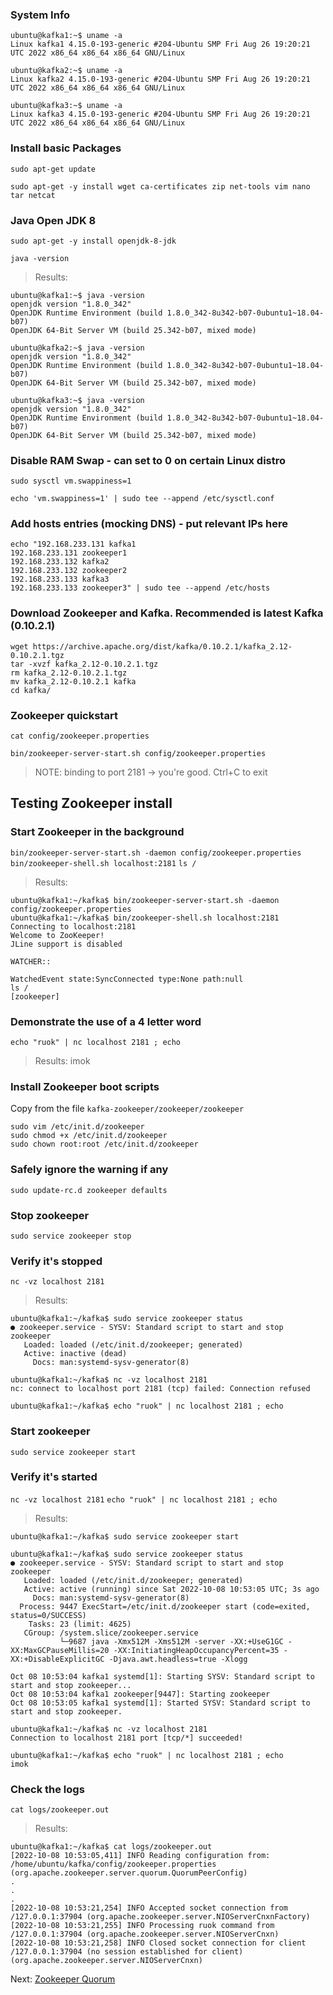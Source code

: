 ### System Info
```
ubuntu@kafka1:~$ uname -a
Linux kafka1 4.15.0-193-generic #204-Ubuntu SMP Fri Aug 26 19:20:21 UTC 2022 x86_64 x86_64 x86_64 GNU/Linux

ubuntu@kafka2:~$ uname -a
Linux kafka2 4.15.0-193-generic #204-Ubuntu SMP Fri Aug 26 19:20:21 UTC 2022 x86_64 x86_64 x86_64 GNU/Linux

ubuntu@kafka3:~$ uname -a
Linux kafka3 4.15.0-193-generic #204-Ubuntu SMP Fri Aug 26 19:20:21 UTC 2022 x86_64 x86_64 x86_64 GNU/Linux
```

### Install basic Packages
`sudo apt-get update`

`sudo apt-get -y install wget ca-certificates zip net-tools vim nano tar netcat`

### Java Open JDK 8
`sudo apt-get -y install openjdk-8-jdk`

`java -version`

> Results:
```
ubuntu@kafka1:~$ java -version
openjdk version "1.8.0_342"
OpenJDK Runtime Environment (build 1.8.0_342-8u342-b07-0ubuntu1~18.04-b07)
OpenJDK 64-Bit Server VM (build 25.342-b07, mixed mode)

ubuntu@kafka2:~$ java -version
openjdk version "1.8.0_342"
OpenJDK Runtime Environment (build 1.8.0_342-8u342-b07-0ubuntu1~18.04-b07)
OpenJDK 64-Bit Server VM (build 25.342-b07, mixed mode)

ubuntu@kafka3:~$ java -version
openjdk version "1.8.0_342"
OpenJDK Runtime Environment (build 1.8.0_342-8u342-b07-0ubuntu1~18.04-b07)
OpenJDK 64-Bit Server VM (build 25.342-b07, mixed mode)
```


### Disable RAM Swap - can set to 0 on certain Linux distro
`sudo sysctl vm.swappiness=1`

`echo 'vm.swappiness=1' | sudo tee --append /etc/sysctl.conf`

### Add hosts entries (mocking DNS) - put relevant IPs here
```
echo "192.168.233.131 kafka1
192.168.233.131 zookeeper1
192.168.233.132 kafka2
192.168.233.132 zookeeper2
192.168.233.133 kafka3
192.168.233.133 zookeeper3" | sudo tee --append /etc/hosts
```

### Download Zookeeper and Kafka. Recommended is latest Kafka (0.10.2.1)
```
wget https://archive.apache.org/dist/kafka/0.10.2.1/kafka_2.12-0.10.2.1.tgz
tar -xvzf kafka_2.12-0.10.2.1.tgz
rm kafka_2.12-0.10.2.1.tgz
mv kafka_2.12-0.10.2.1 kafka
cd kafka/
```

### Zookeeper quickstart
`cat config/zookeeper.properties`

`bin/zookeeper-server-start.sh config/zookeeper.properties`

> NOTE: binding to port 2181 -> you're good. Ctrl+C to exit

## Testing Zookeeper install
### Start Zookeeper in the background
`bin/zookeeper-server-start.sh -daemon config/zookeeper.properties`
`bin/zookeeper-shell.sh localhost:2181`
`ls /`

> Results:
```
ubuntu@kafka1:~/kafka$ bin/zookeeper-server-start.sh -daemon config/zookeeper.properties
ubuntu@kafka1:~/kafka$ bin/zookeeper-shell.sh localhost:2181
Connecting to localhost:2181
Welcome to ZooKeeper!
JLine support is disabled

WATCHER::

WatchedEvent state:SyncConnected type:None path:null
ls /
[zookeeper]
```

### Demonstrate the use of a 4 letter word
`echo "ruok" | nc localhost 2181 ; echo`
> Results:
imok

### Install Zookeeper boot scripts

Copy from the file `kafka-zookeeper/zookeeper/zookeeper`
```
sudo vim /etc/init.d/zookeeper
sudo chmod +x /etc/init.d/zookeeper
sudo chown root:root /etc/init.d/zookeeper
```

### Safely ignore the warning if any
`sudo update-rc.d zookeeper defaults`

### Stop zookeeper
`sudo service zookeeper stop`

### Verify it's stopped
`nc -vz localhost 2181`

> Results:
```
ubuntu@kafka1:~/kafka$ sudo service zookeeper status
● zookeeper.service - SYSV: Standard script to start and stop zookeeper
   Loaded: loaded (/etc/init.d/zookeeper; generated)
   Active: inactive (dead)
     Docs: man:systemd-sysv-generator(8)

ubuntu@kafka1:~/kafka$ nc -vz localhost 2181
nc: connect to localhost port 2181 (tcp) failed: Connection refused

ubuntu@kafka1:~/kafka$ echo "ruok" | nc localhost 2181 ; echo
```

### Start zookeeper
`sudo service zookeeper start`

### Verify it's started
`nc -vz localhost 2181`
`echo "ruok" | nc localhost 2181 ; echo`

> Results:
```
ubuntu@kafka1:~/kafka$ sudo service zookeeper start

ubuntu@kafka1:~/kafka$ sudo service zookeeper status
● zookeeper.service - SYSV: Standard script to start and stop zookeeper
   Loaded: loaded (/etc/init.d/zookeeper; generated)
   Active: active (running) since Sat 2022-10-08 10:53:05 UTC; 3s ago
     Docs: man:systemd-sysv-generator(8)
  Process: 9447 ExecStart=/etc/init.d/zookeeper start (code=exited, status=0/SUCCESS)
    Tasks: 23 (limit: 4625)
   CGroup: /system.slice/zookeeper.service
           └─9687 java -Xmx512M -Xms512M -server -XX:+UseG1GC -XX:MaxGCPauseMillis=20 -XX:InitiatingHeapOccupancyPercent=35 -XX:+DisableExplicitGC -Djava.awt.headless=true -Xlogg

Oct 08 10:53:04 kafka1 systemd[1]: Starting SYSV: Standard script to start and stop zookeeper...
Oct 08 10:53:04 kafka1 zookeeper[9447]: Starting zookeeper
Oct 08 10:53:05 kafka1 systemd[1]: Started SYSV: Standard script to start and stop zookeeper.

ubuntu@kafka1:~/kafka$ nc -vz localhost 2181
Connection to localhost 2181 port [tcp/*] succeeded!

ubuntu@kafka1:~/kafka$ echo "ruok" | nc localhost 2181 ; echo
imok
```

### Check the logs
`cat logs/zookeeper.out`

> Results:
```
ubuntu@kafka1:~/kafka$ cat logs/zookeeper.out
[2022-10-08 10:53:05,411] INFO Reading configuration from: /home/ubuntu/kafka/config/zookeeper.properties (org.apache.zookeeper.server.quorum.QuorumPeerConfig)
.
.
.
[2022-10-08 10:53:21,254] INFO Accepted socket connection from /127.0.0.1:37904 (org.apache.zookeeper.server.NIOServerCnxnFactory)
[2022-10-08 10:53:21,255] INFO Processing ruok command from /127.0.0.1:37904 (org.apache.zookeeper.server.NIOServerCnxn)
[2022-10-08 10:53:21,258] INFO Closed socket connection for client /127.0.0.1:37904 (no session established for client) (org.apache.zookeeper.server.NIOServerCnxn)
```

Next: [Zookeeper Quorum](2-zookeeper-quorum.md)
